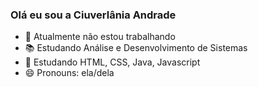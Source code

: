 ### Olá eu sou a Ciuverlânia Andrade


- 🔭 Atualmente não estou trabalhando
- 📚 Estudando Análise e Desenvolvimento de Sistemas
- 🌱 Estudando HTML, CSS, Java, Javascript
- 😄 Pronouns: ela/dela

